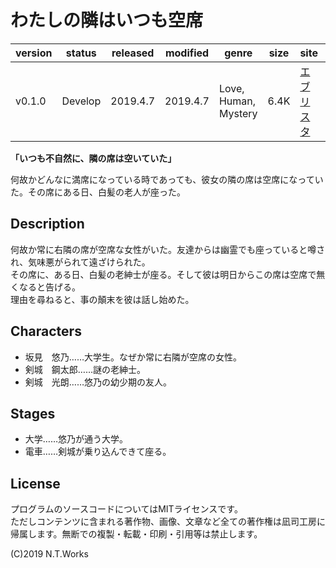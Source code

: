 # わたしの隣はいつも空席 

| version | status | released | modified | genre | size | site | contest |
| --- | --- | --- | --- | --- | --- | --- | --- |
| v0.1.0 | Develop | 2019.4.7 | 2019.4.7 | Love, Human, Mystery | 6.4K | [エブリスタ](https://estar.jp/_novel_view?w=25393013) | [妄想コンテスト「となり」](https://estar.jp/_ofcl_evt_outline?e=158968) |

**「いつも不自然に、隣の席は空いていた」**

何故かどんなに満席になっている時であっても、彼女の隣の席は空席になっていた。その席にある日、白髪の老人が座った。


## Description

何故か常に右隣の席が空席な女性がいた。友達からは幽霊でも座っていると噂され、気味悪がられて遠ざけられた。  
その席に、ある日、白髪の老紳士が座る。そして彼は明日からこの席は空席で無くなると告げる。  
理由を尋ねると、事の顛末を彼は話し始めた。

## Characters

- 坂見　悠乃……大学生。なぜか常に右隣が空席の女性。
- 剣城　鋼太郎……謎の老紳士。
- 剣城　光朗……悠乃の幼少期の友人。

## Stages

- 大学……悠乃が通う大学。
- 電車……剣城が乗り込んできて座る。

## License

プログラムのソースコードについてはMITライセンスです。  
ただしコンテンツに含まれる著作物、画像、文章など全ての著作権は凪司工房に帰属します。無断での複製・転載・印刷・引用等は禁止します。

(C)2019 N.T.Works


